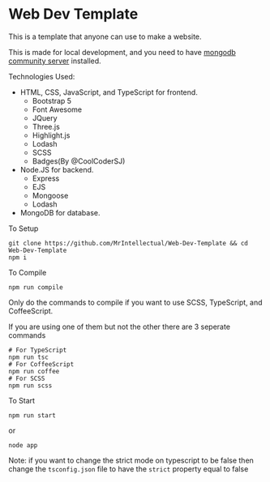 # Web Dev Template

This is a template that anyone can use to make a website.

This is made for local development, and you need to have [mongodb community server](https://www.mongodb.com/try/download/community) installed.

Technologies Used: 
* HTML, CSS, JavaScript, and TypeScript for frontend.
  * Bootstrap 5
  * Font Awesome
  * JQuery
  * Three.js
  * Highlight.js
  * Lodash
  * SCSS
  * Badges(By @CoolCoderSJ)
* Node.JS for backend.
  * Express
  * EJS
  * Mongoose
  * Lodash
* MongoDB for database.

To Setup
```shell
git clone https://github.com/MrIntellectual/Web-Dev-Template && cd Web-Dev-Template
npm i
```

To Compile
```shell
npm run compile
```

Only do the commands to compile if you want to use SCSS, TypeScript, and CoffeeScript.

If you are using one of them but not the other there are 3 seperate commands
```shell
# For TypeScript
npm run tsc
# For CoffeeScript
npm run coffee
# For SCSS
npm run scss
```

To Start
```shell
npm run start
```
or
```shell
node app
```

Note: if you want to change the strict mode on typescript to be false then change the `tsconfig.json` file to have the `strict` property equal to false